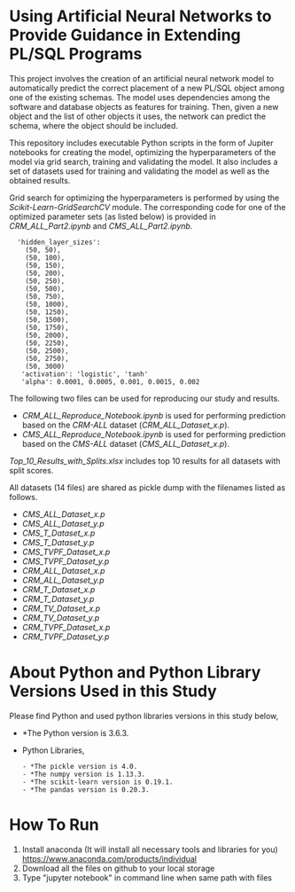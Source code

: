 # Using Artificial Neural Networks to Provide Guidance in Extending PL/SQL Programs

This project involves the creation of an artificial neural network model to automatically predict the correct placement of a new PL/SQL object among one of the existing schemas. The model uses dependencies among the software and database objects as features for training. Then, given a new object and the list of other objects it uses, the network can predict the schema, where the object should be included. 

This repository includes executable Python scripts in the form of Jupiter notebooks for creating the model, optimizing the hyperparameters of the model via grid search, training and validating the model. It also includes a set of datasets used for training and validating the model as well as the obtained results.

Grid search for optimizing the hyperparameters is performed by using the *Scikit-Learn-GridSearchCV* module. The corresponding code for one of the optimized parameter sets (as listed below) is provided in *CRM_ALL_Part2.ipynb* and *CMS_ALL_Part2.ipynb*. 

      'hidden_layer_sizes': 
        (50, 50),
        (50, 100),
        (50, 150),
        (50, 200),
        (50, 250),
        (50, 500),
        (50, 750),
        (50, 1000),
        (50, 1250),
        (50, 1500),
        (50, 1750),
        (50, 2000),
        (50, 2250),
        (50, 2500),
        (50, 2750),
        (50, 3000)
       'activation': 'logistic', 'tanh'
       'alpha': 0.0001, 0.0005, 0.001, 0.0015, 0.002

The following two files can be used for reproducing our study and results.
- *CRM_ALL_Reproduce_Notebook.ipynb* is used for performing prediction based on the *CRM-ALL* dataset (*CRM_ALL_Dataset_x.p*).
- *CMS_ALL_Reproduce_Notebook.ipynb* is used for performing prediction based on the *CMS-ALL* dataset (*CMS_ALL_Dataset_x.p*).

*Top_10_Results_with_Splits.xlsx* includes top 10 results for all datasets with split scores.

All datasets (14 files) are shared as pickle dump with the filenames listed as follows.

- *CMS_ALL_Dataset_x.p*
- *CMS_ALL_Dataset_y.p*
- *CMS_T_Dataset_x.p*
- *CMS_T_Dataset_y.p*
- *CMS_TVPF_Dataset_x.p*
- *CMS_TVPF_Dataset_y.p*
- *CRM_ALL_Dataset_x.p*
- *CRM_ALL_Dataset_y.p*
- *CRM_T_Dataset_x.p*
- *CRM_T_Dataset_y.p*
- *CRM_TV_Dataset_x.p*
- *CRM_TV_Dataset_y.p*
- *CRM_TVPF_Dataset_x.p* 
- *CRM_TVPF_Dataset_y.p*

# About Python and Python Library Versions Used in this Study

Please find Python and used python libraries versions in this study below,

- *The Python version is 3.6.3.

- Python Libraries,

      - *The pickle version is 4.0.
      - *The numpy version is 1.13.3.
      - *The scikit-learn version is 0.19.1.
      - *The pandas version is 0.20.3.

# How To Run
1. Install anaconda (It will install all necessary tools and libraries for you)
      https://www.anaconda.com/products/individual
2. Download all the files on github to your local storage
3. Type "jupyter notebook" in command line when same path with files
